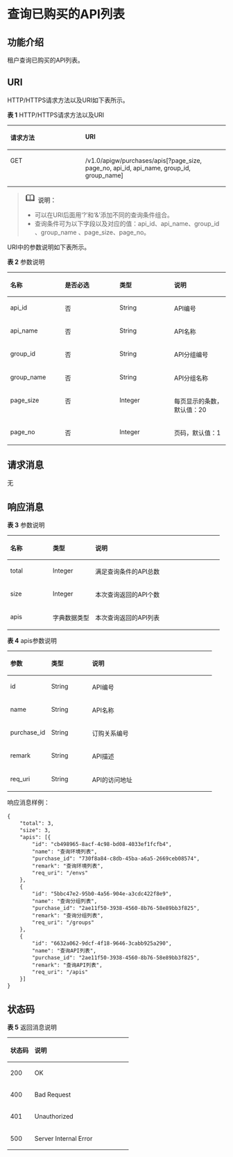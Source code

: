 # 查询已购买的API列表<a name="ZH-CN_TOPIC_0118924524"></a>

## 功能介绍<a name="section29753322"></a>

租户查询已购买的API列表。

## URI<a name="section66453312"></a>

HTTP/HTTPS请求方法以及URI如下表所示。

**表 1**  HTTP/HTTPS请求方法以及URI

<a name="table48425505"></a>
<table><thead align="left"><tr id="row56159133"><th class="cellrowborder" valign="top" width="34.339999999999996%" id="mcps1.2.3.1.1"><p id="p52595892"><a name="p52595892"></a><a name="p52595892"></a>请求方法</p>
</th>
<th class="cellrowborder" valign="top" width="65.66%" id="mcps1.2.3.1.2"><p id="p32408880"><a name="p32408880"></a><a name="p32408880"></a>URI</p>
</th>
</tr>
</thead>
<tbody><tr id="row7873657"><td class="cellrowborder" valign="top" width="34.339999999999996%" headers="mcps1.2.3.1.1 "><p id="p33786486"><a name="p33786486"></a><a name="p33786486"></a>GET</p>
</td>
<td class="cellrowborder" valign="top" width="65.66%" headers="mcps1.2.3.1.2 "><p id="p52350864"><a name="p52350864"></a><a name="p52350864"></a>/v1.0/apigw/purchases/apis[?page_size, page_no, api_id, api_name, group_id, group_name]</p>
</td>
</tr>
</tbody>
</table>

>![](public_sys-resources/icon-note.gif) **说明：**   
>-   可以在URI后面用‘?’和‘&’添加不同的查询条件组合。  
>-   查询条件可为以下字段以及对应的值：api\_id、api\_name、group\_id 、group\_name 、page\_size、page\_no。  

URI中的参数说明如下表所示。

**表 2**  参数说明

<a name="table30588162"></a>
<table><thead align="left"><tr id="row36555591"><th class="cellrowborder" valign="top" width="25%" id="mcps1.2.5.1.1"><p id="p8212881"><a name="p8212881"></a><a name="p8212881"></a>名称</p>
</th>
<th class="cellrowborder" valign="top" width="25%" id="mcps1.2.5.1.2"><p id="p61263644"><a name="p61263644"></a><a name="p61263644"></a>是否必选</p>
</th>
<th class="cellrowborder" valign="top" width="25%" id="mcps1.2.5.1.3"><p id="p63408144"><a name="p63408144"></a><a name="p63408144"></a>类型</p>
</th>
<th class="cellrowborder" valign="top" width="25%" id="mcps1.2.5.1.4"><p id="p35786003"><a name="p35786003"></a><a name="p35786003"></a>说明</p>
</th>
</tr>
</thead>
<tbody><tr id="row12985168"><td class="cellrowborder" valign="top" width="25%" headers="mcps1.2.5.1.1 "><p id="p45165677"><a name="p45165677"></a><a name="p45165677"></a>api_id</p>
</td>
<td class="cellrowborder" valign="top" width="25%" headers="mcps1.2.5.1.2 "><p id="p34541202"><a name="p34541202"></a><a name="p34541202"></a>否</p>
</td>
<td class="cellrowborder" valign="top" width="25%" headers="mcps1.2.5.1.3 "><p id="p46373992"><a name="p46373992"></a><a name="p46373992"></a>String</p>
</td>
<td class="cellrowborder" valign="top" width="25%" headers="mcps1.2.5.1.4 "><p id="p65305878"><a name="p65305878"></a><a name="p65305878"></a>API编号</p>
</td>
</tr>
<tr id="row50881998"><td class="cellrowborder" valign="top" width="25%" headers="mcps1.2.5.1.1 "><p id="p27801205"><a name="p27801205"></a><a name="p27801205"></a>api_name</p>
</td>
<td class="cellrowborder" valign="top" width="25%" headers="mcps1.2.5.1.2 "><p id="p37305095"><a name="p37305095"></a><a name="p37305095"></a>否</p>
</td>
<td class="cellrowborder" valign="top" width="25%" headers="mcps1.2.5.1.3 "><p id="p1813870"><a name="p1813870"></a><a name="p1813870"></a>String</p>
</td>
<td class="cellrowborder" valign="top" width="25%" headers="mcps1.2.5.1.4 "><p id="p12705810"><a name="p12705810"></a><a name="p12705810"></a>API名称</p>
</td>
</tr>
<tr id="row47243430"><td class="cellrowborder" valign="top" width="25%" headers="mcps1.2.5.1.1 "><p id="p1512623"><a name="p1512623"></a><a name="p1512623"></a>group_id</p>
</td>
<td class="cellrowborder" valign="top" width="25%" headers="mcps1.2.5.1.2 "><p id="p55413673"><a name="p55413673"></a><a name="p55413673"></a>否</p>
</td>
<td class="cellrowborder" valign="top" width="25%" headers="mcps1.2.5.1.3 "><p id="p59322556"><a name="p59322556"></a><a name="p59322556"></a>String</p>
</td>
<td class="cellrowborder" valign="top" width="25%" headers="mcps1.2.5.1.4 "><p id="p40397711"><a name="p40397711"></a><a name="p40397711"></a>API分组编号</p>
</td>
</tr>
<tr id="row28035080"><td class="cellrowborder" valign="top" width="25%" headers="mcps1.2.5.1.1 "><p id="p56248990"><a name="p56248990"></a><a name="p56248990"></a>group_name</p>
</td>
<td class="cellrowborder" valign="top" width="25%" headers="mcps1.2.5.1.2 "><p id="p59874378"><a name="p59874378"></a><a name="p59874378"></a>否</p>
</td>
<td class="cellrowborder" valign="top" width="25%" headers="mcps1.2.5.1.3 "><p id="p17986417"><a name="p17986417"></a><a name="p17986417"></a>String</p>
</td>
<td class="cellrowborder" valign="top" width="25%" headers="mcps1.2.5.1.4 "><p id="p47613693"><a name="p47613693"></a><a name="p47613693"></a>API分组名称</p>
</td>
</tr>
<tr id="row16992086"><td class="cellrowborder" valign="top" width="25%" headers="mcps1.2.5.1.1 "><p id="p34181701"><a name="p34181701"></a><a name="p34181701"></a>page_size</p>
</td>
<td class="cellrowborder" valign="top" width="25%" headers="mcps1.2.5.1.2 "><p id="p17254385"><a name="p17254385"></a><a name="p17254385"></a>否</p>
</td>
<td class="cellrowborder" valign="top" width="25%" headers="mcps1.2.5.1.3 "><p id="p55427905"><a name="p55427905"></a><a name="p55427905"></a>Integer</p>
</td>
<td class="cellrowborder" valign="top" width="25%" headers="mcps1.2.5.1.4 "><p id="p60475293"><a name="p60475293"></a><a name="p60475293"></a>每页显示的条数，默认值：20</p>
</td>
</tr>
<tr id="row7406732"><td class="cellrowborder" valign="top" width="25%" headers="mcps1.2.5.1.1 "><p id="p63074406"><a name="p63074406"></a><a name="p63074406"></a>page_no</p>
</td>
<td class="cellrowborder" valign="top" width="25%" headers="mcps1.2.5.1.2 "><p id="p8753281"><a name="p8753281"></a><a name="p8753281"></a>否</p>
</td>
<td class="cellrowborder" valign="top" width="25%" headers="mcps1.2.5.1.3 "><p id="p37927173"><a name="p37927173"></a><a name="p37927173"></a>Integer</p>
</td>
<td class="cellrowborder" valign="top" width="25%" headers="mcps1.2.5.1.4 "><p id="p52202136"><a name="p52202136"></a><a name="p52202136"></a>页码，默认值：1</p>
</td>
</tr>
</tbody>
</table>

## 请求消息<a name="section61208897"></a>

无

## 响应消息<a name="section58973653"></a>

**表 3**  参数说明

<a name="table52022692"></a>
<table><thead align="left"><tr id="row36307850"><th class="cellrowborder" valign="top" width="20%" id="mcps1.2.4.1.1"><p id="p55254728"><a name="p55254728"></a><a name="p55254728"></a>名称</p>
</th>
<th class="cellrowborder" valign="top" width="20%" id="mcps1.2.4.1.2"><p id="p46447987"><a name="p46447987"></a><a name="p46447987"></a>类型</p>
</th>
<th class="cellrowborder" valign="top" width="60%" id="mcps1.2.4.1.3"><p id="p4190578"><a name="p4190578"></a><a name="p4190578"></a>说明</p>
</th>
</tr>
</thead>
<tbody><tr id="row3892526"><td class="cellrowborder" valign="top" width="20%" headers="mcps1.2.4.1.1 "><p id="p46859150"><a name="p46859150"></a><a name="p46859150"></a>total</p>
</td>
<td class="cellrowborder" valign="top" width="20%" headers="mcps1.2.4.1.2 "><p id="p37494778"><a name="p37494778"></a><a name="p37494778"></a>Integer</p>
</td>
<td class="cellrowborder" valign="top" width="60%" headers="mcps1.2.4.1.3 "><p id="p17178203"><a name="p17178203"></a><a name="p17178203"></a>满足查询条件的API总数</p>
</td>
</tr>
<tr id="row20386107"><td class="cellrowborder" valign="top" width="20%" headers="mcps1.2.4.1.1 "><p id="p40661990"><a name="p40661990"></a><a name="p40661990"></a>size</p>
</td>
<td class="cellrowborder" valign="top" width="20%" headers="mcps1.2.4.1.2 "><p id="p5286906"><a name="p5286906"></a><a name="p5286906"></a>Integer</p>
</td>
<td class="cellrowborder" valign="top" width="60%" headers="mcps1.2.4.1.3 "><p id="p25586205"><a name="p25586205"></a><a name="p25586205"></a>本次查询返回的API个数</p>
</td>
</tr>
<tr id="row28949261"><td class="cellrowborder" valign="top" width="20%" headers="mcps1.2.4.1.1 "><p id="p63188813"><a name="p63188813"></a><a name="p63188813"></a>apis</p>
</td>
<td class="cellrowborder" valign="top" width="20%" headers="mcps1.2.4.1.2 "><p id="p18020209"><a name="p18020209"></a><a name="p18020209"></a>字典数据类型</p>
</td>
<td class="cellrowborder" valign="top" width="60%" headers="mcps1.2.4.1.3 "><p id="p50350818"><a name="p50350818"></a><a name="p50350818"></a>本次查询返回的API列表</p>
</td>
</tr>
</tbody>
</table>

**表 4**  apis参数说明

<a name="table50504178"></a>
<table><thead align="left"><tr id="row21047105"><th class="cellrowborder" valign="top" width="20%" id="mcps1.2.4.1.1"><p id="p27093960"><a name="p27093960"></a><a name="p27093960"></a>参数</p>
</th>
<th class="cellrowborder" valign="top" width="20%" id="mcps1.2.4.1.2"><p id="p47127180"><a name="p47127180"></a><a name="p47127180"></a>类型</p>
</th>
<th class="cellrowborder" valign="top" width="60%" id="mcps1.2.4.1.3"><p id="p59205236"><a name="p59205236"></a><a name="p59205236"></a>说明</p>
</th>
</tr>
</thead>
<tbody><tr id="row30894825"><td class="cellrowborder" valign="top" width="20%" headers="mcps1.2.4.1.1 "><p id="p19452882"><a name="p19452882"></a><a name="p19452882"></a>id</p>
</td>
<td class="cellrowborder" valign="top" width="20%" headers="mcps1.2.4.1.2 "><p id="p32179608"><a name="p32179608"></a><a name="p32179608"></a>String</p>
</td>
<td class="cellrowborder" valign="top" width="60%" headers="mcps1.2.4.1.3 "><p id="p56411426"><a name="p56411426"></a><a name="p56411426"></a>API编号</p>
</td>
</tr>
<tr id="row37940788"><td class="cellrowborder" valign="top" width="20%" headers="mcps1.2.4.1.1 "><p id="p53304992"><a name="p53304992"></a><a name="p53304992"></a>name</p>
</td>
<td class="cellrowborder" valign="top" width="20%" headers="mcps1.2.4.1.2 "><p id="p22737092"><a name="p22737092"></a><a name="p22737092"></a>String</p>
</td>
<td class="cellrowborder" valign="top" width="60%" headers="mcps1.2.4.1.3 "><p id="p29765193"><a name="p29765193"></a><a name="p29765193"></a>API名称</p>
</td>
</tr>
<tr id="row14028463"><td class="cellrowborder" valign="top" width="20%" headers="mcps1.2.4.1.1 "><p id="p62563701"><a name="p62563701"></a><a name="p62563701"></a>purchase_id</p>
</td>
<td class="cellrowborder" valign="top" width="20%" headers="mcps1.2.4.1.2 "><p id="p34495057"><a name="p34495057"></a><a name="p34495057"></a>String</p>
</td>
<td class="cellrowborder" valign="top" width="60%" headers="mcps1.2.4.1.3 "><p id="p42636200"><a name="p42636200"></a><a name="p42636200"></a>订购关系编号</p>
</td>
</tr>
<tr id="row48181486"><td class="cellrowborder" valign="top" width="20%" headers="mcps1.2.4.1.1 "><p id="p10386316"><a name="p10386316"></a><a name="p10386316"></a>remark</p>
</td>
<td class="cellrowborder" valign="top" width="20%" headers="mcps1.2.4.1.2 "><p id="p35985242"><a name="p35985242"></a><a name="p35985242"></a>String</p>
</td>
<td class="cellrowborder" valign="top" width="60%" headers="mcps1.2.4.1.3 "><p id="p29123456"><a name="p29123456"></a><a name="p29123456"></a>API描述</p>
</td>
</tr>
<tr id="row60784516"><td class="cellrowborder" valign="top" width="20%" headers="mcps1.2.4.1.1 "><p id="p24598754"><a name="p24598754"></a><a name="p24598754"></a>req_uri</p>
</td>
<td class="cellrowborder" valign="top" width="20%" headers="mcps1.2.4.1.2 "><p id="p46342061"><a name="p46342061"></a><a name="p46342061"></a>String</p>
</td>
<td class="cellrowborder" valign="top" width="60%" headers="mcps1.2.4.1.3 "><p id="p62719436"><a name="p62719436"></a><a name="p62719436"></a>API的访问地址</p>
</td>
</tr>
</tbody>
</table>

响应消息样例：

```
{
	"total": 3,
	"size": 3,
	"apis": [{
		"id": "cb498965-8acf-4c98-bd08-4033ef1fcfb4",
		"name": "查询环境列表",
		"purchase_id": "730f8a84-c8db-45ba-a6a5-2669ceb08574",
		"remark": "查询环境列表",
		"req_uri": "/envs"
	},
	{
		"id": "5bbc47e2-95b0-4a56-904e-a3cdc422f8e9",
		"name": "查询分组列表",
		"purchase_id": "2ae11f50-3938-4560-8b76-58e89bb3f825",
		"remark": "查询分组列表",
		"req_uri": "/groups"
	},
	{
		"id": "6632a062-9dcf-4f18-9646-3cabb925a290",
		"name": "查询API列表",
		"purchase_id": "2ae11f50-3938-4560-8b76-58e89bb3f825",
		"remark": "查询API列表",
		"req_uri": "/apis"
	}]
}
```

## 状态码<a name="section14009168"></a>

**表 5**  返回消息说明

<a name="table41687570"></a>
<table><thead align="left"><tr id="row56205210"><th class="cellrowborder" valign="top" width="20%" id="mcps1.2.3.1.1"><p id="p56328139"><a name="p56328139"></a><a name="p56328139"></a>状态码</p>
</th>
<th class="cellrowborder" valign="top" width="80%" id="mcps1.2.3.1.2"><p id="p66285442"><a name="p66285442"></a><a name="p66285442"></a>说明</p>
</th>
</tr>
</thead>
<tbody><tr id="row411684"><td class="cellrowborder" valign="top" width="20%" headers="mcps1.2.3.1.1 "><p id="p33346459"><a name="p33346459"></a><a name="p33346459"></a>200</p>
</td>
<td class="cellrowborder" valign="top" width="80%" headers="mcps1.2.3.1.2 "><p id="p16708687"><a name="p16708687"></a><a name="p16708687"></a>OK</p>
</td>
</tr>
<tr id="row16160459"><td class="cellrowborder" valign="top" width="20%" headers="mcps1.2.3.1.1 "><p id="p33928804"><a name="p33928804"></a><a name="p33928804"></a>400</p>
</td>
<td class="cellrowborder" valign="top" width="80%" headers="mcps1.2.3.1.2 "><p id="p63878638"><a name="p63878638"></a><a name="p63878638"></a>Bad Request</p>
</td>
</tr>
<tr id="row38036837"><td class="cellrowborder" valign="top" width="20%" headers="mcps1.2.3.1.1 "><p id="p61084955"><a name="p61084955"></a><a name="p61084955"></a>401</p>
</td>
<td class="cellrowborder" valign="top" width="80%" headers="mcps1.2.3.1.2 "><p id="p48934293"><a name="p48934293"></a><a name="p48934293"></a>Unauthorized</p>
</td>
</tr>
<tr id="row37755455"><td class="cellrowborder" valign="top" width="20%" headers="mcps1.2.3.1.1 "><p id="p38293019"><a name="p38293019"></a><a name="p38293019"></a>500</p>
</td>
<td class="cellrowborder" valign="top" width="80%" headers="mcps1.2.3.1.2 "><p id="p6744143"><a name="p6744143"></a><a name="p6744143"></a>Server Internal Error</p>
</td>
</tr>
</tbody>
</table>

